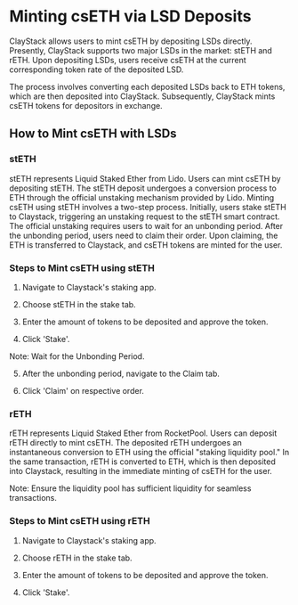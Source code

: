 # Minting csETH via LSD Deposits

ClayStack allows users to mint csETH by depositing LSDs directly. Presently, ClayStack supports two major LSDs in the market: stETH and rETH. Upon depositing LSDs, users receive csETH at the current corresponding token rate of the deposited LSD.

The process involves converting each deposited LSDs back to ETH tokens, which are then deposited into ClayStack. Subsequently, ClayStack mints csETH tokens for depositors in exchange.


## How to Mint csETH with LSDs

### stETH
stETH represents Liquid Staked Ether from Lido. Users can mint csETH by depositing stETH. The stETH deposit undergoes a conversion process to ETH through the official unstaking mechanism provided by Lido. Minting csETH using stETH involves a two-step process. Initially, users stake stETH to Claystack, triggering an unstaking request to the stETH smart contract. The official unstaking requires users to wait for an unbonding period. After the unbonding period, users need to claim their order. Upon claiming, the ETH is transferred to Claystack, and csETH tokens are minted for the user.

### Steps to Mint csETH using stETH

1. Navigate to Claystack's staking app.

2. Choose stETH in the stake tab.

3. Enter the amount of tokens to be deposited and approve the token.

4. Click 'Stake'.

Note: Wait for the Unbonding Period.

5. After the unbonding period, navigate to the Claim tab.

6. Click 'Claim' on respective order.


### rETH
rETH represents Liquid Staked Ether from RocketPool. Users can deposit rETH directly to mint csETH. The deposited rETH undergoes an instantaneous conversion to ETH using the official "staking liquidity pool." In the same transaction, rETH is converted to ETH, which is then deposited into Claystack, resulting in the immediate minting of csETH for the user.

Note: Ensure the liquidity pool has sufficient liquidity for seamless transactions.

### Steps to Mint csETH using rETH

1. Navigate to Claystack's staking app.

2. Choose rETH in the stake tab.

3. Enter the amount of tokens to be deposited and approve the token.

4. Click 'Stake'.


